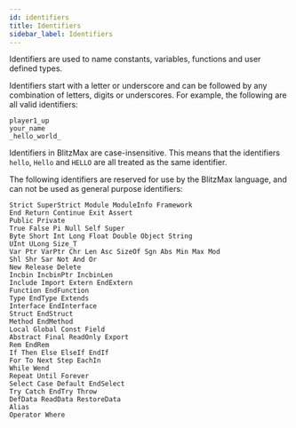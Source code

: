 ```yaml
---
id: identifiers
title: Identifiers
sidebar_label: Identifiers
---
```


Identifiers are used to name constants, variables, functions and user defined types.

Identifiers start with a letter or underscore and can be followed by any combination of letters,
digits or underscores. For example, the following are all valid identifiers:

```blitzmax
player1_up
your_name
_hello_world_
```
Identifiers in BlitzMax are case-insensitive. This means that the identifiers ```hello```, ```Hello```
and ```HELLO``` are all treated as the same identifier.

The following identifiers are reserved for use by the BlitzMax language, and can not be used as general
purpose identifiers:

    Strict SuperStrict Module ModuleInfo Framework
    End Return Continue Exit Assert
    Public Private
    True False Pi Null Self Super
    Byte Short Int Long Float Double Object String
    UInt ULong Size_T
    Var Ptr VarPtr Chr Len Asc SizeOf Sgn Abs Min Max Mod
    Shl Shr Sar Not And Or
    New Release Delete
    Incbin IncbinPtr IncbinLen
    Include Import Extern EndExtern
    Function EndFunction
    Type EndType Extends
    Interface EndInterface
    Struct EndStruct
    Method EndMethod
    Local Global Const Field
    Abstract Final ReadOnly Export
    Rem EndRem
    If Then Else ElseIf EndIf
    For To Next Step EachIn
    While Wend
    Repeat Until Forever
    Select Case Default EndSelect
    Try Catch EndTry Throw
    DefData ReadData RestoreData
    Alias
    Operator Where
